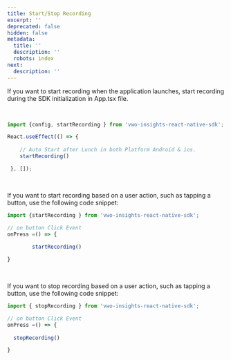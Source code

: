 ```yaml
---
title: Start/Stop Recording
excerpt: ''
deprecated: false
hidden: false
metadata:
  title: ''
  description: ''
  robots: index
next:
  description: ''
---
```

If you want to start recording when the application launches, start recording during the SDK initialization in App.tsx file.

<br />

```javascript
import {config, startRecording } from 'vwo-insights-react-native-sdk';

React.useEffect(() => {
 
    // Auto Start after Lunch in both Platform Android & ios.
    startRecording()

 }, []);

```

<br />

If you want to start recording based on a user action, such as tapping a button, use the following code snippet:

```javascript
import {startRecording } from 'vwo-insights-react-native-sdk';

// on button Click Event
onPress =() => {
  
		startRecording()

}

```

<br />

If you want to stop recording based on a user action, such as tapping a button, use the following code snippet:

```javascript
import { stopRecording } from 'vwo-insights-react-native-sdk';

// on button Click Event
onPress =() => {
	
  stopRecording()

}

```
